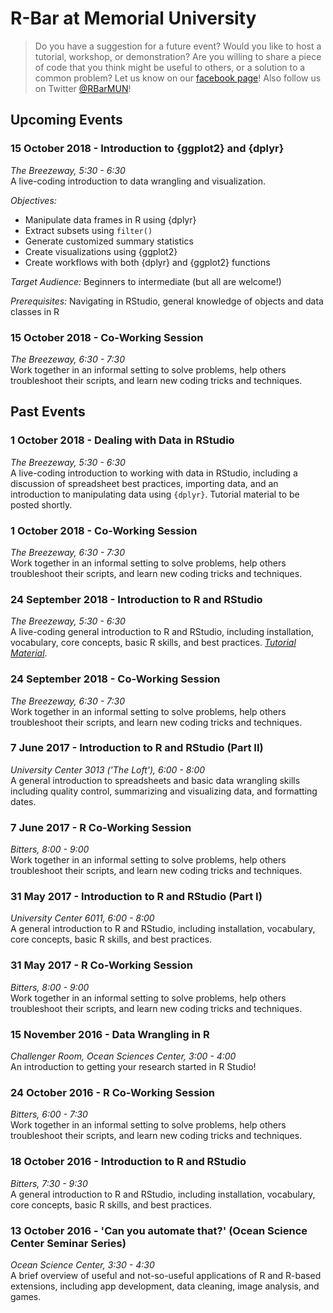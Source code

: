 # R-Bar at Memorial University

> Do you have a suggestion for a future event? Would you like to host a tutorial, workshop, or demonstration? Are you willing to share a piece of code that you think might be useful to others, or a solution to a common problem? Let us know on our [facebook page](https://www.facebook.com/RBarMUN/)! Also follow us on Twitter [@RBarMUN](https://twitter.com/RBarMUN)!

## Upcoming Events

### 15 October 2018 - Introduction to {ggplot2} and {dplyr}  
*The Breezeway, 5:30 - 6:30*  
A live-coding introduction to data wrangling and visualization.  

*Objectives:*  
- Manipulate data frames in R using {dplyr}  
- Extract subsets using `filter()`  
- Generate customized summary statistics  
- Create visualizations using {ggplot2}  
- Create workflows with both {dplyr} and {ggplot2} functions  

*Target Audience:* Beginners to intermediate (but all are welcome!)  

*Prerequisites:* Navigating in RStudio, general knowledge of objects and data classes in R

### 15 October 2018 - Co-Working Session  
*The Breezeway, 6:30 - 7:30*  
Work together in an informal setting to solve problems, help others troubleshoot their scripts, and learn new coding tricks and techniques.

## Past Events

### 1 October 2018 - Dealing with Data in RStudio  
*The Breezeway, 5:30 - 6:30*  
A live-coding introduction to working with data in RStudio, including a discussion of spreadsheet best practices, importing data, and an introduction to manipulating data using `{dplyr}`.  Tutorial material to be posted shortly.

### 1 October 2018 - Co-Working Session  
*The Breezeway, 6:30 - 7:30*  
Work together in an informal setting to solve problems, help others troubleshoot their scripts, and learn new coding tricks and techniques.

### 24 September 2018 - Introduction to R and RStudio  
*The Breezeway, 5:30 - 6:30*  
A live-coding general introduction to R and RStudio, including installation, vocabulary, core concepts, basic R skills, and best practices. [*Tutorial Material*](https://github.com/DanielleQuinn/RBarMUN/tree/master/24Sept2018).

### 24 September 2018 - Co-Working Session  
*The Breezeway, 6:30 - 7:30*  
Work together in an informal setting to solve problems, help others troubleshoot their scripts, and learn new coding tricks and techniques.

### 7 June 2017 - Introduction to R and RStudio (Part II)
*University Center 3013 ('The Loft'), 6:00 - 8:00*  
A general introduction to spreadsheets and basic data wrangling skills including quality control, summarizing and visualizing data, and formatting dates.

### 7 June 2017 - R Co-Working Session
*Bitters, 8:00 - 9:00*  
Work together in an informal setting to solve problems, help others troubleshoot their scripts, and learn new coding tricks and techniques.

### 31 May 2017 - Introduction to R and RStudio (Part I)
*University Center 6011, 6:00 - 8:00*  
A general introduction to R and RStudio, including installation, vocabulary, core concepts, basic R skills, and best practices.

### 31 May 2017 - R Co-Working Session
*Bitters, 8:00 - 9:00*  
Work together in an informal setting to solve problems, help others troubleshoot their scripts, and learn new coding tricks and techniques.

### 15 November 2016 - Data Wrangling in R
*Challenger Room, Ocean Sciences Center, 3:00 - 4:00*  
An introduction to getting your research started in R Studio!

### 24 October 2016 - R Co-Working Session
*Bitters, 6:00 - 7:30*  
Work together in an informal setting to solve problems, help others troubleshoot their scripts, and learn new coding tricks and techniques.

### 18 October 2016 - Introduction to R and RStudio
*Bitters, 7:30 - 9:30*  
A general introduction to R and RStudio, including installation, vocabulary, core concepts, basic R skills, and best practices.

### 13 October 2016 - 'Can you automate that?' (Ocean Science Center Seminar Series)
*Ocean Science Center, 3:30 - 4:30*  
A brief overview of useful and not-so-useful applications of R and R-based extensions, including app development, data cleaning, image analysis, and games.
